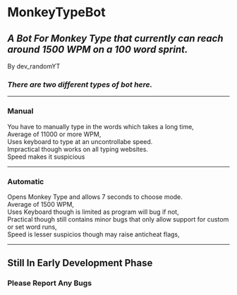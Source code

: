 # **MonkeyTypeBot**

## _A Bot For Monkey Type that currently can reach around 1500 WPM on a 100 word sprint._  
By dev_randomYT


### _There are two different types of bot here._  
***
### Manual
You have to manually type in the words which takes a long time,  
Average of 11000 or more WPM,   
Uses keyboard to type at an uncontrollabe speed.  
Impractical though works on all typing websites.  
Speed makes it suspicious
***
### Automatic
Opens Monkey Type and allows 7 seconds to choose mode.  
Average of 1500 WPM,  
Uses Keyboard though is limited as program will bug if not,  
Practical though still contains minor bugs that only allow support for custom or set word runs,  
Speed is lesser suspicios though may raise anticheat flags,  
***
## **Still In Early Development Phase**
### Please Report Any Bugs